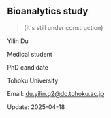 ## Bioanalytics study  

> (It's still under construction)

Yilin Du  

Medical student  

PhD candidate  

Tohoku University  


Email: du.yilin.q2@dc.tohoku.ac.jp

Update: 2025-04-18